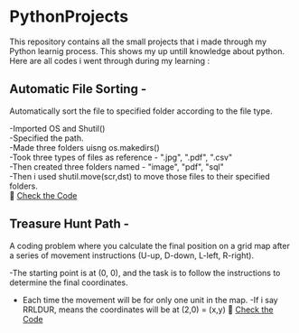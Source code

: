 # PythonProjects
This repository contains all the small projects that i made through my Python learnig process. This shows my up untill knowledge about python.
Here are all codes i went through during my learning :
## Automatic File Sorting -
Automatically sort the file to specified folder according to the file type.  

-Imported OS and Shutil()  
-Specified the path.  
-Made three folders uisng os.makedirs()  
-Took three types of files as reference - ".jpg", ".pdf", ".csv"  
-Then created three folders named - "image", "pdf", "sql"  
-Then i used shutil.move(scr,dst) to move those files to their specified folders.  
🔗 [Check the Code](./AutomaticFileSorting.py)
## Treasure Hunt Path -
A coding problem where you calculate the final position on a grid map after a series of movement instructions (U-up, D-down, L-left, R-right).  
  
-The starting point is at (0, 0), and the task is to follow the instructions to determine the final coordinates.  
- Each time the movement will be for only one unit in the map.
-If i say RRLDUR, means the coordinates will be at (2,0) = (x,y)
🔗 [Check the Code](./AutomaticFileSorting.py)

  
